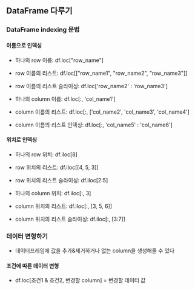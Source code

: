 ## DataFrame 다루기

### DataFrame indexing 문법

#### 이름으로 인덱싱
- 하나의 row 이름: df.loc["row_name"]

- row 이름의 리스트: df.loc[["row_name1", "row_name2", "row_name3"]]

- row 이름의 리스트 슬라이싱: df.loc['row_name2' : 'row_name3']

- 하나의 column 이름: df.loc[:, 'col_name1']

- column 이름의 리스트: df.loc[:, ['col_name2', 'col_name3', 'col_name4']

- column 이름의 리스트 인덱싱: df.loc[:, 'col_name5' : 'col_name6']

#### 위치로 인덱싱

- 하나의 row 위치: df.iloc[8]

- row 위치의 리스트: df.iloc[[4, 5, 3]]

- row 위치의 리스트 슬라이싱: df.iloc[2:5]

- 하나의 column 위치: df.iloc[:, 3]

- column 위치의 리스트: df.iloc[:, [3, 5, 6]]

- column 위치의 리스트 슬라이싱: df.iloc[:, [3:7]]

### 데이터 변형하기

- 데이터프레임에 값을 추가&제거하거나 없는 column을 생성해줄 수 있다

#### 조건에 따른 데이터 변형

- df.loc[조건1 & 조건2, 변경할 column] = 변경할 데이터 값


```python

```
